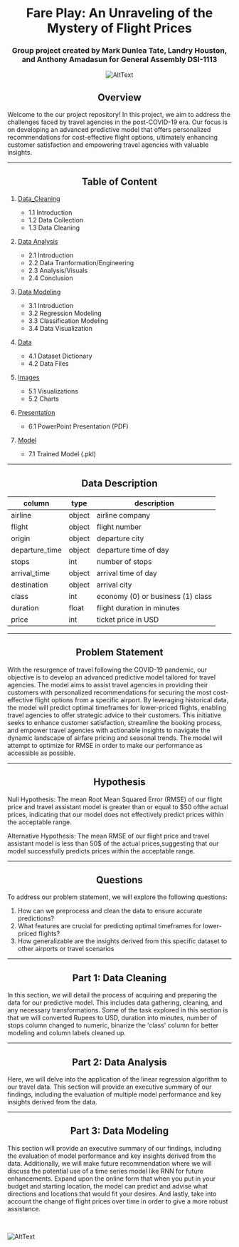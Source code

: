 <h1 align='center'> Fare Play: An Unraveling of the Mystery of Flight Prices</h1>

<h3 align='center'> Group project created by Mark Dunlea Tate, Landry Houston, and Anthony Amadasun for General Assembly DSI-1113</h3>

<div align='center'>

![AltText](https://www.latentview.com/wp-content/uploads/2023/08/ai-and-analytics-in-the-airline-industry-driving-efficiency-and-enhancing-cx-featured.jpg)

</div>

<h2 align='center'> Overview </h2>

Welcome to the our project repository! In this project, we aim to address the challenges faced by travel agencies in the post-COVID-19 era. Our focus is on developing an advanced predictive model that offers personalized recommendations for cost-effective flight options, ultimately enhancing customer satisfaction and empowering travel agencies with valuable insights.

---

<h2 align='center'>Table of Content</h2>

1. [Data_Cleaning](01_data_cleaning.ipynb)

    - 1.1 Introduction
    - 1.2 Data Collection
    - 1.3 Data Cleaning

2. [Data Analysis](02_Data_Analysis.ipynb)

    - 2.1 Introduction
    - 2.2 Data Tranformation/Engineering
    - 2.3 Analysis/Visuals
    - 2.4 Conclusion

3. [Data Modeling](03_Data_Modeling.ipynb)

    - 3.1 Introduction
    - 3.2 Regression Modeling
    - 3.3 Classification Modeling
    - 3.4 Data Visualization

4. [Data](data/)

    - 4.1 Dataset Dictionary
    - 4.2 Data Files

5. [Images](images/)

    - 5.1 Visualizations
    - 5.2 Charts

6. [Presentation](presentation/)

    - 6.1 PowerPoint Presentation (PDF)

7. [Model](model/)
    - 7.1 Trained Model (.pkl)

---

<h2 align='center'>Data Description</h2>

<div align='center'>

| column         | type   | description                       |
| -------------- | ------ | --------------------------------- |
| airline        | object | airline company                   |
| flight         | object | flight number                     |
| origin         | object | departure city                    |
| departure_time | object | departure time of day             |
| stops          | int    | number of stops                   |
| arrival_time   | object | arrival time of day               |
| destination    | object | arrival city                      |
| class          | int    | economy (0) or business (1) class |
| duration       | float  | flight duration in minutes        |
| price          | int    | ticket price in USD               |

</div>

---

<h2 align='center'>Problem Statement</h2>

With the resurgence of travel following the COVID-19 pandemic, our objective is to develop an advanced predictive model tailored for travel agencies. The model aims to assist travel agencies in providing their customers with personalized recommendations for securing the most cost-effective flight options from a specific airport. By leveraging historical data, the model will predict optimal timeframes for lower-priced flights, enabling travel agencies to offer strategic advice to their customers. This initiative seeks to enhance customer satisfaction, streamline the booking process, and empower travel agencies with actionable insights to navigate the dynamic landscape of airfare pricing and seasonal trends. The model will attempt to optimize for RMSE in order to make our performance as accessible as possible.

---

<h2 align='center'>Hypothesis</h2>

Null Hypothesis:
The mean Root Mean Squared Error (RMSE) of our flight price and travel assistant model is greater than or equal to $50 ofthe actual prices, indicating that our model does not effectively predict prices within the acceptable range.

Alternative Hypothesis:
The mean RMSE of our flight price and travel assistant model is less than 50$ of the actual prices,suggesting that our model successfully predicts prices within the acceptable range.

---

<h2 align='center'>Questions</h2>

To address our problem statement, we will explore the following questions:

1. How can we preprocess and clean the data to ensure accurate predictions?
2. What features are crucial for predicting optimal timeframes for lower-priced flights?
3. How generalizable are the insights derived from this specific dataset to other airports or travel scenarios

---

<h2 align='center'>Part 1: Data Cleaning</h2>

In this section, we will detail the process of acquiring and preparing the data for our predictive model. This includes data gathering, cleaning, and any necessary transformations. Some of the task explored in this section is that we will converted Rupees to USD, duration into minutes, number of stops column changed to numeric, binarize the 'class' column for better modeling and column labels cleaned up.

---

<h2 align='center'>Part 2: Data Analysis</h2>

Here, we will delve into the application of the linear regression algorithm to our travel data. This section will provide an executive summary of our findings, including the evaluation of multiple model performance and key insights derived from the data.

---

<h2 align='center'>Part 3: Data Modeling</h2>

This section will provide an executive summary of our findings, including the evaluation of model performance and key insights derived from the data. Additionally, we will make future recommendation where we will discuss the potential use of a time series model like RNN for future enhancements. Expand upon the online form that when you put in your budget and starting location, the model can predict and advise what directions and locations that would fit your desires. And lastly, take into account the change of
flight prices over time in order to give a more robust assistance.

<br>

![AltText](https://media.licdn.com/dms/image/D5612AQFwNc05_ndXIQ/article-cover_image-shrink_720_1280/0/1698694514274?e=1710979200&v=beta&t=ibpfjqzM24Lot2cKZ34GcW-3A4rDEQB5G5FKEhNEnhY)

